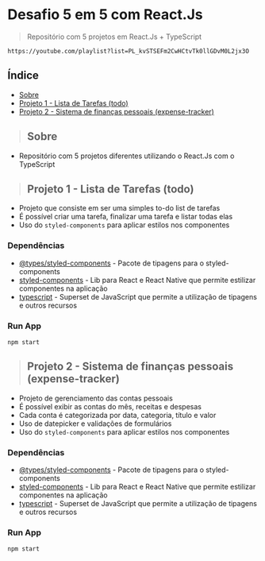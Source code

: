 # Desafio 5 em 5 com React.Js

> Repositório com 5 projetos em React.Js + TypeScript

```
https://youtube.com/playlist?list=PL_kvSTSEFm2CwHCtvTk0llGDvM0L2jx3O
```

## Índice
- [Sobre](#sobre)
- [Projeto 1 - Lista de Tarefas (todo)](#projeto-1)
- [Projeto 2 - Sistema de finanças pessoais (expense-tracker)](#projeto-2)

> ## <a name="sobre"></a> Sobre
- Repositório com 5 projetos diferentes utilizando o React.Js com o TypeScript

> ## <a name="projeto-1"></a> Projeto 1 - Lista de Tarefas (todo)
- Projeto que consiste em ser uma simples to-do list de tarefas
- É possível criar uma tarefa, finalizar uma tarefa e listar todas elas
- Uso do `styled-components` para aplicar estilos nos componentes

### Dependências
- [@types/styled-components](https://www.npmjs.com/package/@types/styled-components) - Pacote de tipagens para o styled-components
- [styled-components](https://styled-components.com) - Lib para React e React Native que permite estilizar componentes na aplicação
- [typescript](https://www.typescriptlang.org) - Superset de JavaScript que permite a utilização de tipagens e outros recursos

### Run App
```
npm start
```

> ## <a name="projeto-2"></a> Projeto 2 - Sistema de finanças pessoais (expense-tracker)
- Projeto de gerenciamento das contas pessoais
- É possível exibir as contas do mês, receitas e despesas
- Cada conta é categorizada por data, categoria, título e valor
- Uso de datepicker e validações de formulários
- Uso do `styled-components` para aplicar estilos nos componentes

### Dependências
- [@types/styled-components](https://www.npmjs.com/package/@types/styled-components) - Pacote de tipagens para o styled-components
- [styled-components](https://styled-components.com) - Lib para React e React Native que permite estilizar componentes na aplicação
- [typescript](https://www.typescriptlang.org) - Superset de JavaScript que permite a utilização de tipagens e outros recursos

### Run App
```
npm start
```